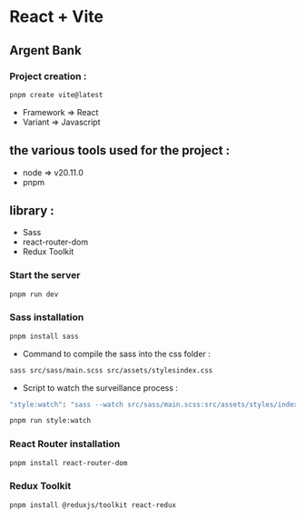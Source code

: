 # React + Vite

## Argent Bank

### Project creation :

```bash
pnpm create vite@latest
```

-   Framework => React
-   Variant => Javascript

## the various tools used for the project :

-   node => v20.11.0
-   pnpm

## library :

-   Sass
-   react-router-dom
-   Redux Toolkit

### Start the server

```bash
pnpm run dev
```

### Sass installation

```bash
pnpm install sass
```

-   Command to compile the sass into the css folder :

```bash
sass src/sass/main.scss src/assets/stylesindex.css
```

-   Script to watch the surveillance process :

```bash
"style:watch": "sass --watch src/sass/main.scss:src/assets/styles/index.css"
```

```bash
pnpm run style:watch
```

### React Router installation

```bash
pnpm install react-router-dom
```

### Redux Toolkit

```bash
pnpm install @reduxjs/toolkit react-redux
```
